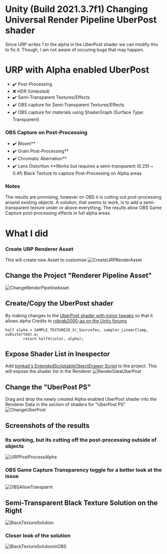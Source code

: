 # Unity (Build 2021.3.7f1) Changing Universal Render Pipeline UberPost shader
Since URP writes 1 to the alpha in the UberPost shader we can modify this to fix it. Though, I am not aware of occuring bugs that may happen.

# URP with Alpha enabled UberPost
- :heavy_check_mark: Post-Processing
- :x: HDR (Untested)
- :heavy_check_mark: Semi-Transparent Textures/Effects
- :heavy_check_mark: OBS capture for Semi-Transparent Textures/Effects
- :heavy_check_mark: OBS capture for materials using ShaderGraph (Surface Type: Transparent)
### OBS Capture on Post-Processing
- :heavy_check_mark: Bloom**
- :heavy_check_mark: Grain Post-Processing**
- :heavy_check_mark: Chromatic Aberration**
- :heavy_check_mark: Lens Distortion
**Works but requires a  semi-transparent (0.25f ~ 0.4f) Black Texture to capture Post-Processing on Alpha areas

### Notes
The results are promising, however on OBS it is cutting out post-processing around existing objects. A solution, that seems to work, is to add a semi-transparent texture under or above everything; The results allow OBS Game Capture post-processing effects in full alpha areas.


# What I did
### Create URP Renderer Asset
This will create new Asset to customise
![CreateURPRenderAsset](https://user-images.githubusercontent.com/14833895/187855923-0da2dce0-4da1-4270-9fa3-f506d9e1e633.png)

## Change the Project "Renderer Pipeline Asset"
![ChangeRenderPipelineAsset](https://user-images.githubusercontent.com/14833895/187855965-db67110e-3a4f-4caa-a2b9-65098c2c36d5.png)

## Create/Copy the UberPost shader
By making changes to the [UberPost shader with minor tweaks](https://github.com/Chippalrus/Unity3D-Overlay-Testing/blob/master/Universal%20Render%20Pipeline%20UberPost/Assets/_HoloTest/Shaders/AlphaUberPost.shader) so that it allows alpha
Credits to [robrab2000-aa on the Unity forums](https://forum.unity.com/threads/transparent-rendertexture-with-postprocessing.1265873/)
```
half alpha = SAMPLE_TEXTURE2D_X(_SourceTex, sampler_LinearClamp, uvDistorted).w;
        return half4(color, alpha);
```

## Expose Shader List in Inespector
Add [tomkail's ExtendedScriptableObjectDrawer Script](https://gist.github.com/tomkail/ba4136e6aa990f4dc94e0d39ec6a058c) to the project. This will expose the shader list in the Renderer
![RenderDataUberPost](https://user-images.githubusercontent.com/14833895/187855988-5d036163-67be-477e-9df0-d9a41a3f5984.png)

## Change the "UberPost PS" 
Drag and drop the newly created Alpha enabled UberPost shader into the Renderer Data in the section of shaders for "UberPost PS"
![ChangeUberPost](https://user-images.githubusercontent.com/14833895/187892545-a8e07748-341e-42f2-a6ff-21348f6a2044.png)


## Screenshots of the results
### Its working, but its cutting off the post-processing outside of objects
![URPPostProcessAlpha](https://user-images.githubusercontent.com/14833895/187857905-ea3bfbc7-6ef4-4601-87db-f5d557c0c701.png)

### OBS Game Capture Transparency toggle for a better look at the issue
![OBSAllowTransparnt](https://user-images.githubusercontent.com/14833895/187857861-dd679bb0-6a7b-4931-9a2e-19fb4338729a.png)


## Semi-Transparent Black Texture Solution on the Right
![BlackTextureSolution](https://user-images.githubusercontent.com/14833895/187908663-40e90091-2cdc-4288-abd5-5fd72d71aef4.png)

### Closer look of the solution
![BlackTextureSolutionInOBS](https://user-images.githubusercontent.com/14833895/187908670-526ea29c-abad-42be-a9f1-e2dc75698465.png)

